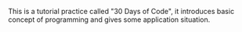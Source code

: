 This is a tutorial practice called "30 Days of Code", it introduces basic concept of programming and gives some application situation.
